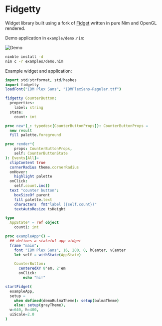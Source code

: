 # Fidgetty

Widget library built using a fork of [Fidget](https://github.com/elcritch/fidget) written in pure Nim and OpenGL rendered.

Demo application in `example/demo.nim`:

![Demo](https://i.postimg.cc/ydxbyjJ4/Kapture-2022-05-04-at-01-07-14.gif)

```sh
nimble install -d
nim c -r examples/demo.nim
```

Example widget and application: 

```nim
import std/strformat, std/hashes
import fidgetty
loadFont("IBM Plex Sans", "IBMPlexSans-Regular.ttf")

fidgetty CounterButton:
  properties:
    label: string
  state:
    count: int

proc new*(_: typedesc[CounterButtonProps]): CounterButtonProps =
  new result
  fill palette.foreground

proc render*(
    props: CounterButtonProps,
    self: CounterButtonState
): Events[All]=
  clipContent true
  cornerRadius theme.cornerRadius
  onHover:
    highlight palette
  onClick:
    self.count.inc()
  text "counter button":
    boxSizeOf parent
    fill palette.text
    characters  fmt"label ({self.count})"
    textAutoResize tsHeight

type
  AppState* = ref object
    count1: int

proc exampleApp*() =
  ## defines a stateful app widget
  frame "main":
    font "IBM Plex Sans", 16, 200, 0, hCenter, vCenter
    let self = withState(AppState)

    CounterButton:
      centeredXY 8'em, 2'em
      onClick:
        echo "hi!"

startFidget(
  exampleApp,
  setup = 
    when defined(demoBulmaTheme): setup(bulmaTheme)
    else: setup(grayTheme),
  w=640, h=400,
  uiScale=2.0
)
```
